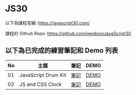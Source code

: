 # JS30
以下為課程官網:
https://javascript30.com/

課程的 Github Repo:
https://github.com/wesbos/JavaScript30

## 以下為已完成的練習筆記和 Demo 列表
| No | 主題 | 筆記 | DEMO |
| --- | --- | --- | --- |
| 01 | JavaScript Drum Kit | [筆記](https://github.com/a90100/JavaScript30/01%20-%20JavaScript%20Drum%20Kit) | [DEMO](https://a90100.github.io/JavaScript30/01%20-%20JavaScript%20Drum%20Kit/index-Midas.html) |
| 02 | JS and CSS Clock | [筆記](https://github.com/a90100/JavaScript30/02%20-%20JS%20and%20CSS%20Clock) | [DEMO](https://a90100.github.io/JavaScript30/02%20-%20JS%20and%20CSS%20Clock/index-Midas.html) |
